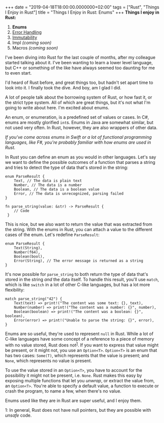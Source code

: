 +++
date = "2019-04-18T18:00:00.0000000+02:00"
tags = ["Rust", "Things I Enjoy in Rust"]
title = "Things I Enjoy in Rust: Enums"
+++
**Things I enjoy in Rust:**

1. **Enums**
2. [Error Handling](/things-i-enjoy-in-rust-error-handling)
3. [Immutability](/things-i-enjoy-in-rust-immutability)
4. Impl *(coming soon)*
5. Macros *(coming soon)*

I've been diving into Rust for the last couple of months, after my colleague started talking about it. I've been wanting to learn a lower level language, but C++ or something of the like have always seemed too daunting for me to even start.

I'd heard of Rust before, and great things too, but hadn't set apart time to look into it. I finally took the dive. And boy, am I glad I did.

A lot of people talk about the borrowing system of Rust, or how fast it, or the strict type system. All of which are great things, but it's not what I'm going to write about here. I'm excited about enums.

An enum, or enumeration, is a predefined set of values or cases. In C#, enums are mostly glorified `int`s. Enums in Java are somewhat similar, but not used very often. In Rust, however, they are also wrappers of other data.

*If you've come across enums in Swift or a lot of functional programming languages, like F#, you're probably familiar with how enums are used in Rust.*

In Rust you can define an enum as you would in other languages. Let's say we want to define the possible outcomes of a function that parses a string and tries to detect the type of data that's stored in the string:

    enum ParseResult {
    	Text, // The data is plain text
        Number, // The data is a number
        Boolean, // The data is a boolean value
        Error, // The data is unrecognized, parsing failed
    }
    
    fn parse_string(value: &str) -> ParseResult {
    	// Code
     }

This is nice, but we also want to return the value that was extracted from the string. With the enums in Rust, you can attach a value to the different cases of the enum. Let's redefine `ParseResult`:

    enum ParseResult {
    	Text(String),
        Number(f64),
        Boolean(bool),
        Error(String), // The error message is returned as a string
    }

It's now possible for `parse_string` to both return the type of data that's stored in the string *and* the data itself. To handle this result, you'll use `match`, which is like `switch` in a lot of other C-like languages, but has a lot more flexibility:

    match parse_string("42") {
    	Text(text) => print!("The content was some text: {}, text),
        Number(number) => print!("The content was a number: {}", number),
        Boolean(boolean) => print!("The content was a boolean: {}", boolean),
        Error(error) => print!("Unable to parse the string: {}", error),
    }

Enums are so useful, they're used to represent `null` in Rust. While a lot of C-like languages have some concept of a reference to a piece of memory with no value stored, Rust does not<sup><a href="#footnote1">1</a></sup>. If you want to express that value might be present, or it might not, you use an `Option<T>`. `Option<T>` is an enum that has two cases: `Some(T)`, which represents that the value is present; and `None`, which represents no value is present.

To use the value stored in an `Option<T>`, you have to account for the possibility it might not be present, i.e. `None`. Rust makes this easy by exposing multiple functions that let you *unwrap*, or extract the value from, an `Option<T>`. You're able to specify a default value, a function to execute or crash the program, to name a few, when there's no value.

Enums used like they are in Rust are super useful, and I enjoy them.

<a name="footnote1">1</a>: In general, Rust does not have null pointers, but they are possible with *unsafe* code.